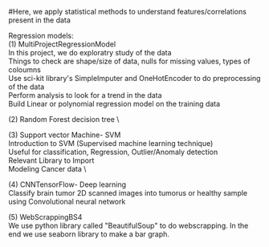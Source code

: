 #Here, we apply statistical methods to understand features/correlations present in the data

Regression models: \
(1) MultiProjectRegressionModel \
    In this project, we do exploratry study of the data \
    Things to check are shape/size of data, nulls for missing values, types of coloumns \
    Use sci-kit library's SimpleImputer and OneHotEncoder to do preprocessing of the data \
    Perform analysis to look for a trend in the data \
    Build Linear or polynomial regression model on the training data
    
(2) Random Forest decision tree \

(3) Support vector Machine- SVM \
    Introduction to SVM (Supervised machine learning technique) \
    Useful for classification, Regression, Outlier/Anomaly detection \
    Relevant Library to Import \
    Modeling Cancer data \

(4) CNNTensorFlow- Deep learning \
    Classify brain tumor 2D scanned images into tumorus or healthy sample using Convolutional neural network

(5) WebScrappingBS4  \
   We use python library called "BeautifulSoup" to do webscrapping. In the end we use seaborn library to make a bar graph.
